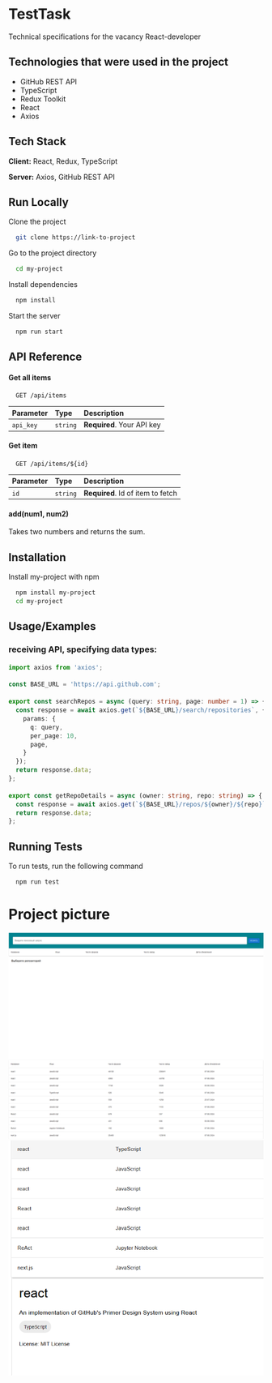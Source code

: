 # TestTask
Technical specifications for the vacancy React-developer


## Technologies that were used in the project

- GitHub REST API
- TypeScript
- Redux Toolkit
- React
- Axios



## Tech Stack

**Client:** React, Redux, TypeScript

**Server:** Axios, GitHub REST API


## Run Locally

Clone the project

```bash
  git clone https://link-to-project
```

Go to the project directory

```bash
  cd my-project
```

Install dependencies

```bash
  npm install
```

Start the server

```bash
  npm run start
```


## API Reference

#### Get all items

```http
  GET /api/items
```

| Parameter | Type     | Description                |
| :-------- | :------- | :------------------------- |
| `api_key` | `string` | **Required**. Your API key |

#### Get item

```http
  GET /api/items/${id}
```

| Parameter | Type     | Description                       |
| :-------- | :------- | :-------------------------------- |
| `id`      | `string` | **Required**. Id of item to fetch |

#### add(num1, num2)

Takes two numbers and returns the sum.


## Installation

Install my-project with npm

```bash
  npm install my-project
  cd my-project
```
    
## Usage/Examples
### receiving API, specifying data types:

```typescript
import axios from 'axios';

const BASE_URL = 'https://api.github.com';

export const searchRepos = async (query: string, page: number = 1) => {
  const response = await axios.get(`${BASE_URL}/search/repositories`, {
    params: {
      q: query,
      per_page: 10,
      page,
    }
  });
  return response.data;
};

export const getRepoDetails = async (owner: string, repo: string) => { 
  const response = await axios.get(`${BASE_URL}/repos/${owner}/${repo}`);
  return response.data;
};
```


## Running Tests

To run tests, run the following command

```bash
  npm run test
```

# Project picture

![Image alt](https://github.com/bottlin-rnbclub/TestTask/blob/main/main/image%20fg/1.png)
![Image alt](https://github.com/bottlin-rnbclub/TestTask/blob/main/main/image%20fg/2.png)
![Image alt](https://github.com/bottlin-rnbclub/TestTask/blob/main/main/image%20fg/3.png)
